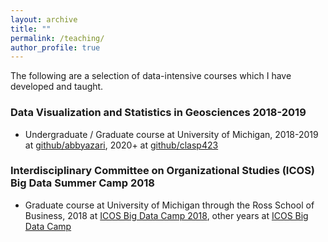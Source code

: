 ```yaml
---
layout: archive
title: ""
permalink: /teaching/
author_profile: true
---
```


The following are a selection of data-intensive courses which I have developed and taught.

### Data Visualization and Statistics in Geosciences 2018-2019
- Undergraduate / Graduate course at University of Michigan, 2018-2019 at [github/abbyazari](https://github.com/abbyazari/data_vis_statistics_geosciences), 2020+ at [github/clasp423](https://github.com/clasp423/data_vis_statistics_geosciences)


### Interdisciplinary Committee on Organizational Studies (ICOS) Big Data Summer Camp 2018
- Graduate course at University of Michigan through the Ross School of Business, 2018 at [ICOS Big Data Camp 2018](https://icosbigdatacamp.github.io/2018-summer-camp/), other years at [ICOS Big Data Camp](https://icosbigdatacamp.github.io)
